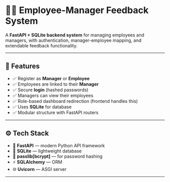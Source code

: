 # 👨‍💼 Employee-Manager Feedback System

A **FastAPI + SQLite backend system** for managing employees and managers, with authentication, manager-employee mapping, and extendable feedback functionality.

---

## 🚀 Features

- ✅ Register as **Manager** or **Employee**
- ✅ Employees are linked to their **Manager**
- ✅ Secure **login** (hashed passwords)
- ✅ Managers can view their employees
- ✅ Role-based dashboard redirection (frontend handles this)
- ✅ Uses **SQLite** for database
- ✅ Modular structure with FastAPI routers

---

## ⚙️ Tech Stack

- 🐍 **FastAPI** — modern Python API framework
- 💾 **SQLite** — lightweight database
- 🔐 **passlib[bcrypt]** — for password hashing
- ⚡ **SQLAlchemy** — ORM
- 🌐 **Uvicorn** — ASGI server

---


